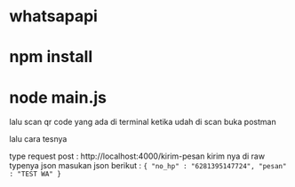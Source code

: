 # whatsapapi
# npm install
# node main.js

lalu scan qr code yang ada di terminal
ketika udah di scan
buka postman

lalu cara tesnya 

type request post : http://localhost:4000/kirim-pesan
kirim nya di raw typenya json
masukan json berikut :
`{
    "no_hp" : "6281395147724",
    "pesan" : "TEST WA"
}`
